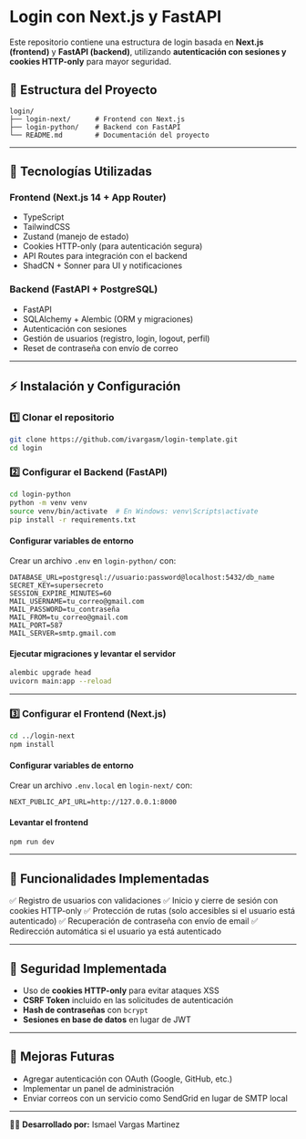 # Login con Next.js y FastAPI

Este repositorio contiene una estructura de login basada en **Next.js (frontend)** y **FastAPI (backend)**, utilizando **autenticación con sesiones y cookies HTTP-only** para mayor seguridad.

## 📂 Estructura del Proyecto

```
login/
├── login-next/      # Frontend con Next.js
├── login-python/    # Backend con FastAPI
└── README.md        # Documentación del proyecto
```

---

## 🚀 Tecnologías Utilizadas

### **Frontend (Next.js 14 + App Router)**
- TypeScript
- TailwindCSS
- Zustand (manejo de estado)
- Cookies HTTP-only (para autenticación segura)
- API Routes para integración con el backend
- ShadCN + Sonner para UI y notificaciones

### **Backend (FastAPI + PostgreSQL)**
- FastAPI
- SQLAlchemy + Alembic (ORM y migraciones)
- Autenticación con sesiones
- Gestión de usuarios (registro, login, logout, perfil)
- Reset de contraseña con envío de correo

---

## ⚡ Instalación y Configuración

### **1️⃣ Clonar el repositorio**
```bash
git clone https://github.com/ivargasm/login-template.git
cd login
```

### **2️⃣ Configurar el Backend (FastAPI)**
```bash
cd login-python
python -m venv venv
source venv/bin/activate  # En Windows: venv\Scripts\activate
pip install -r requirements.txt
```
#### **Configurar variables de entorno**
Crear un archivo `.env` en `login-python/` con:
```env
DATABASE_URL=postgresql://usuario:password@localhost:5432/db_name
SECRET_KEY=supersecreto
SESSION_EXPIRE_MINUTES=60
MAIL_USERNAME=tu_correo@gmail.com
MAIL_PASSWORD=tu_contraseña
MAIL_FROM=tu_correo@gmail.com
MAIL_PORT=587
MAIL_SERVER=smtp.gmail.com
```

#### **Ejecutar migraciones y levantar el servidor**
```bash
alembic upgrade head
uvicorn main:app --reload
```

---

### **3️⃣ Configurar el Frontend (Next.js)**
```bash
cd ../login-next
npm install
```
#### **Configurar variables de entorno**
Crear un archivo `.env.local` en `login-next/` con:
```env
NEXT_PUBLIC_API_URL=http://127.0.0.1:8000
```
#### **Levantar el frontend**
```bash
npm run dev
```

---

## 🔑 Funcionalidades Implementadas
✅ Registro de usuarios con validaciones
✅ Inicio y cierre de sesión con cookies HTTP-only
✅ Protección de rutas (solo accesibles si el usuario está autenticado)
✅ Recuperación de contraseña con envío de email
✅ Redirección automática si el usuario ya está autenticado

---

## 🔐 Seguridad Implementada
- Uso de **cookies HTTP-only** para evitar ataques XSS
- **CSRF Token** incluido en las solicitudes de autenticación
- **Hash de contraseñas** con `bcrypt`
- **Sesiones en base de datos** en lugar de JWT

---

## 📌 Mejoras Futuras
- Agregar autenticación con OAuth (Google, GitHub, etc.)
- Implementar un panel de administración
- Enviar correos con un servicio como SendGrid en lugar de SMTP local

---



👨‍💻 **Desarrollado por:** Ismael Vargas Martinez

